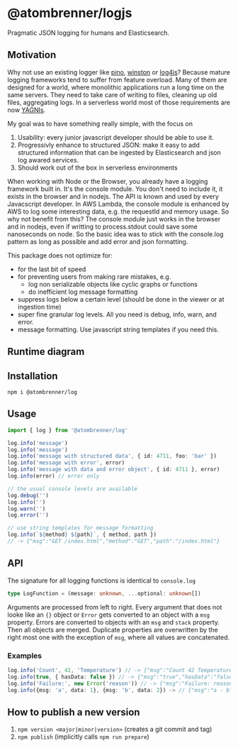 # @atombrenner/logjs

Pragmatic JSON logging for humans and Elasticsearch.

## Motivation

Why not use an existing logger like [pino](https://github.com/pinojs/pino),
[winston](https://github.com/winstonjs/winston)
or [log4js](https://github.com/log4js-node/log4js-node)?
Because mature logging frameworks tend to suffer from feature overload.
Many of them are designed for a world, where monolithic applications run
a long time on the same servers. They need to take care of writing to files,
cleaning up old files, aggregating logs. In a serverless world most of those
requirements are now [YAGNIs](https://martinfowler.com/bliki/Yagni.html).

My goal was to have something really simple, with the focus on

1. Usability: every junior javascript developer should be able to use it.
2. Progressivly enhance to structured JSON: make it easy to add structured information
   that can be ingested by Elasticsearch and json log awared services.
3. Should work out of the box in serverless environments

When working with Node or the Browser, you already have a logging framework built in.
It's the console module. You don't need to include it, it exists in the browser
and in nodejs. The API is known and used by every Javacscript developer.
In AWS Lambda, the console module is enhanced by AWS to log some interesting
data, e.g. the requestId and memory usage. So why not benefit from this?
The console module just works in the browser and in nodejs, even if writting
to process.stdout could save some nanoseconds on node.
So the basic idea was to stick with the console.log pattern as long as possible
and add error and json formatting.

This package does not optimize for:

- for the last bit of speed
- for preventing users from making rare mistakes, e.g.
  - log non serializable objects like cyclic graphs or functions
  - do inefficient log message formatting
- suppress logs below a certain level (should be done in the viewer or at ingestion time)
- super fine granular log levels. All you need is debug, info, warn, and error.
- message formatting. Use javascript string templates if you need this.

## Runtime diagram

## Installation

`npm i @atombrenner/log`

## Usage

```ts
import { log } from '@atombrenner/log'

log.info('message')
log.info('message')
log.info('message with structured data', { id: 4711, foo: 'bar' })
log.info('message with error', error)
log.info('message with data and error object', { id: 4711 }, error)
log.info(error) // error only

// the usual console levels are available
log.debug('')
log.info('')
log.warn('')
log.error('')

// use string templates for message formatting
log.info(`${method} ${path}`, { method, path })
// -> {"msg":"GET /index.html","method":"GET","path":"/index.html"}
```

## API

The signature for all logging functions is identical to `console.log`

```ts
type LogFunction = (message: unknown, ...optional: unknown[])
```

Arguments are processed from left to right. Every argument that does not looke like
an `{}` object or `Error` gets converted to an object with a `msg` property.
Errors are converted to objects with an `msg` and `stack` property.
Then all objects are merged. Duplicate properties are overwritten by the right
most one with the exception of `msg`, where all values are concatenated.

### Examples

```ts
log.info('Count', 42, 'Temperature') // -> {"msg":"Count 42 Temperature"}
log.info(true, { hasData: false }) // -> {"msg":"true","hasData":"false"}
log.info('Failure:', new Error('reason')) // -> {"msg":"Failure: reason","stack":"..."}
log.info({msg: 'a', data: 1}, {msg: 'b', data: 2}) -> // {"msg":"a - b","data":2}
```

## How to publish a new version

1. `npm version <major|minor|version>` (creates a git commit and tag)
2. `npm publish` (implicitly calls `npm run prepare`)
